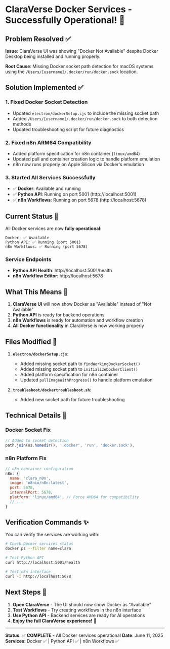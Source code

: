 # ClaraVerse Docker Services - Successfully Operational! 🚀

## Problem Resolved ✅

**Issue**: ClaraVerse UI was showing "Docker Not Available" despite Docker Desktop being installed and running properly.

**Root Cause**: Missing Docker socket path detection for macOS systems using the `/Users/[username]/.docker/run/docker.sock` location.

## Solution Implemented ✅

### 1. Fixed Docker Socket Detection
- Updated `electron/dockerSetup.cjs` to include the missing socket path
- Added `/Users/[username]/.docker/run/docker.sock` to both detection methods
- Updated troubleshooting script for future diagnostics

### 2. Fixed n8n ARM64 Compatibility
- Added platform specification for n8n container (`linux/amd64`)
- Updated pull and container creation logic to handle platform emulation
- n8n now runs properly on Apple Silicon via Docker's emulation

### 3. Started All Services Successfully
- ✅ **Docker**: Available and running
- ✅ **Python API**: Running on port 5001 (http://localhost:5001)
- ✅ **n8n Workflows**: Running on port 5678 (http://localhost:5678)

## Current Status 🎉

All Docker services are now **fully operational**:

```
Docker: ✅ Available
Python API: ✅ Running (port 5001)
n8n Workflows: ✅ Running (port 5678)
```

### Service Endpoints
- **Python API Health**: http://localhost:5001/health
- **n8n Workflow Editor**: http://localhost:5678

## What This Means 🌟

1. **ClaraVerse UI** will now show Docker as "Available" instead of "Not Available"
2. **Python API** is ready for backend operations
3. **n8n Workflows** is ready for automation and workflow creation
4. **All Docker functionality** in ClaraVerse is now working properly

## Files Modified 📝

1. **`electron/dockerSetup.cjs`**:
   - Added missing socket path to `findWorkingDockerSocket()`
   - Added missing socket path to `initializeDockerClient()`
   - Added platform specification for n8n container
   - Updated `pullImageWithProgress()` to handle platform emulation

2. **`troubleshoot/dockertroubleshoot.sh`**:
   - Added new socket path for future troubleshooting

## Technical Details 🔧

### Docker Socket Fix
```javascript
// Added to socket detection
path.join(os.homedir(), '.docker', 'run', 'docker.sock'),
```

### n8n Platform Fix
```javascript
// n8n container configuration
n8n: {
  name: 'clara_n8n',
  image: 'n8nio/n8n:latest',
  port: 5678,
  internalPort: 5678,
  platform: 'linux/amd64', // Force AMD64 for compatibility
  // ...
}
```

## Verification Commands ✨

You can verify the services are working with:

```bash
# Check Docker services status
docker ps --filter name=clara

# Test Python API
curl http://localhost:5001/health

# Test n8n interface
curl -I http://localhost:5678
```

## Next Steps 🎯

1. **Open ClaraVerse** - The UI should now show Docker as "Available"
2. **Test Workflows** - Try creating workflows in the n8n interface
3. **Use Python API** - Backend services are ready for AI operations
4. **Enjoy the full ClaraVerse experience!** 🎉

---

**Status**: ✅ **COMPLETE** - All Docker services operational
**Date**: June 11, 2025
**Services**: Docker ✅ | Python API ✅ | n8n Workflows ✅
